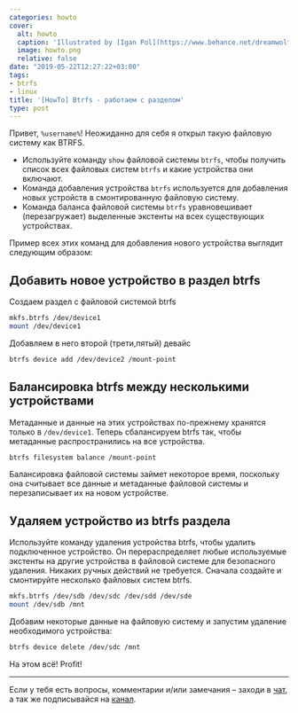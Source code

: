 ```yaml
---
categories: howto
cover:
  alt: howto
  caption: 'Illustrated by [Igan Pol](https://www.behance.net/dreamwolf97d61e)'
  image: howto.png
  relative: false
date: "2019-05-22T12:27:22+03:00"
tags:
- btrfs
- linux
title: '[HowTo] Btrfs - работаем с разделом'
type: post
---
```

Привет, `%username%`! Неожиданно для себя я открыл такую файловую систему как BTRFS.

- Используйте команду `show` файловой системы `btrfs`, чтобы получить список всех файловых систем `btrfs` и какие устройства они включают.
- Команда добавления устройства `btrfs` используется для добавления новых устройств в смонтированную файловую систему.
- Команда баланса файловой системы `btrfs` уравновешивает (перезагружает) выделенные экстенты на всех существующих устройствах.

Пример всех этих команд для добавления нового устройства выглядит следующим образом:

## Добавить новое устройство в раздел btrfs

Создаем раздел с файловой системой btrfs

```bash
mkfs.btrfs /dev/device1
mount /dev/device1
```

Добавляем в него второй (трети,пятый) девайс

```bash
btrfs device add /dev/device2 /mount-point
```

## Балансировка btrfs между несколькими устройствами

Метаданные и данные на этих устройствах по-прежнему хранятся только в `/dev/device1`. Теперь сбалансируем btrfs так, чтобы метаданные распространились на все устройства.

```bash
btrfs filesystem balance /mount-point
```

Балансировка файловой системы займет некоторое время, поскольку она считывает все данные и метаданные файловой системы и перезаписывает их на новом устройстве.

## Удаляем устройство из btrfs раздела

Используйте команду удаления устройства btrfs, чтобы удалить подключенное устройство. Он перераспределяет любые используемые экстенты на другие устройства в файловой системе для безопасного удаления. Никаких ручных действий не требуется. Сначала создайте и смонтируйте несколько файловых систем btrfs.

```bash
mkfs.btrfs /dev/sdb /dev/sdc /dev/sdd /dev/sde
mount /dev/sdb /mnt
```

Добавим некоторые данные на файловую систему и запустим удаление необходимого устройства:

```bash
btrfs device delete /dev/sdc /mnt
```

На этом всё! Profit!

---
Если у тебя есть вопросы, комментарии и/или замечания – заходи в [чат](https://ttttt.me/jtprogru_chat), а так же подписывайся на [канал](https://ttttt.me/jtprogru_channel).
